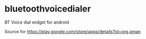 # bluetoothvoicedialer
BT Voice dial widget for android

Source for https://play.google.com/store/apps/details?id=org.gman
